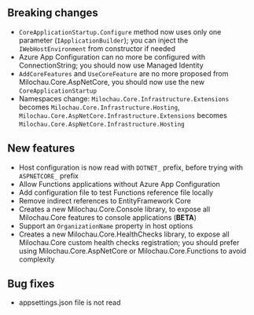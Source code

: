 [//]: # (Format this CHANGELOG.md with these titles:)
[//]: # (Breaking changes)
[//]: # (New features)
[//]: # (Bug fixes)
[//]: # (Minor changes)

## Breaking changes

- `CoreApplicationStartup.Configure` method now uses only one parameter (`IApplicationBuilder`); you can inject the `IWebHostEnvironment` from constructor if needed
- Azure App Configuration can no more be configured with ConnectionString; you should now use Managed Identity
- `AddCoreFeatures` and `UseCoreFeature` are no more proposed from Milochau.Core.AspNetCore, you should now use the new `CoreApplicationStartup`
- Namespaces change: `Milochau.Core.Infrastructure.Extensions` becomes `Milochau.Core.Infrastructure.Hosting`, `Milochau.Core.AspNetCore.Infrastructure.Extensions` becomes `Milochau.Core.AspNetCore.Infrastructure.Hosting`

## New features

- Host configuration is now read with `DOTNET_` prefix, before trying with `ASPNETCORE_` prefix
- Allow Functions applications without Azure App Configuration
- Add configuration file to test Functions reference file locally
- Remove indirect references to EntityFramework Core
- Creates a new Milochau.Core.Console library, to expose all Milochau.Core features to console applications (**BETA**)
- Support an `OrganizationName` property in host options
- Creates a new Milochau.Core.HealthChecks library, to expose all Milochau.Core custom health checks registration; you should prefer using Milochau.Core.AspNetCore or Milochau.Core.Functions to avoid complexity

## Bug fixes

- appsettings.json file is not read
